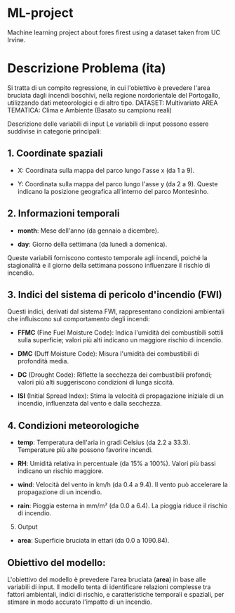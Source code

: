 # ML-project

Machine learning project about fores firest using a dataset taken from UC Irvine.

# Descrizione Problema (ita)

Si tratta di un compito regressione, in cui l'obiettivo è prevedere l'area bruciata dagli incendi boschivi, nella regione nordorientale del Portogallo, utilizzando dati meteorologici e di altro tipo.
DATASET: Multivariato
AREA TEMATICA: Clima e Ambiente
(Basato su campionu reali)

Descrizione delle variabili di input
Le variabili di input possono essere suddivise in categorie principali:

## 1. Coordinate spaziali

- X: Coordinata sulla mappa del parco lungo l'asse x (da 1 a 9).

- Y: Coordinata sulla mappa del parco lungo l'asse y (da 2 a 9).
  Queste indicano la posizione geografica all'interno del parco Montesinho.

## 2. Informazioni temporali

- **month**: Mese dell'anno (da gennaio a dicembre).

- **day**: Giorno della settimana (da lunedì a domenica).

Queste variabili forniscono contesto temporale agli incendi, poiché la stagionalità e il giorno della settimana possono influenzare il rischio di incendio.

## 3. Indici del sistema di pericolo d'incendio (FWI)

Questi indici, derivati dal sistema FWI, rappresentano condizioni ambientali che influiscono sul comportamento degli incendi:

- **FFMC** (Fine Fuel Moisture Code): Indica l'umidità dei combustibili sottili sulla superficie; valori più alti indicano un maggiore rischio di incendio.

- **DMC** (Duff Moisture Code): Misura l'umidità dei combustibili di profondità media.

- **DC** (Drought Code): Riflette la secchezza dei combustibili profondi; valori più alti suggeriscono condizioni di lunga siccità.

- **ISI** (Initial Spread Index): Stima la velocità di propagazione iniziale di un incendio, influenzata dal vento e dalla secchezza.

## 4. Condizioni meteorologiche

- **temp**: Temperatura dell'aria in gradi Celsius (da 2.2 a 33.3). Temperature più alte possono favorire incendi.

- **RH**: Umidità relativa in percentuale (da 15% a 100%). Valori più bassi indicano un rischio maggiore.

- **wind**: Velocità del vento in km/h (da 0.4 a 9.4). Il vento può accelerare la propagazione di un incendio.

- **rain**: Pioggia esterna in mm/m² (da 0.0 a 6.4). La pioggia riduce il rischio di incendio.

5. Output

- **area**: Superficie bruciata in ettari (da 0.0 a 1090.84).

## Obiettivo del modello:

L'obiettivo del modello è prevedere l'area bruciata (**area**) in base alle variabili di input. Il modello tenta di identificare relazioni complesse tra fattori ambientali, indici di rischio, e caratteristiche temporali e spaziali, per stimare in modo accurato l'impatto di un incendio.
